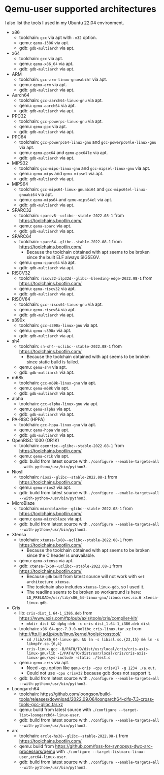 # Qemu-user supported architectures
I also list the tools I used in my Ubuntu 22.04 environment.

* x86
    * toolchain: `gcc` via apt with `-m32` option.
    * qemu: `qemu-i386` via apt.
    * gdb: `gdb-multiarch` via apt.
* x64
    * toolchain: `gcc` via apt.
    * qemu: `qemu-x86_64` via apt.
    * gdb: `gdb-multiarch` via apt.
* ARM
    * toolchain: `gcc-arm-linux-gnueabihf` via apt.
    * qemu: `qemu-arm` via apt.
    * gdb: `gdb-multiarch` via apt.
* Aarch64
    * toolchain: `gcc-aarch64-linux-gnu` via apt.
    * qemu: `qemu-aarch64` via apt.
    * gdb: `gdb-multiarch` via apt.
* PPC32
    * toolchain: `gcc-powerpc-linux-gnu` via apt.
    * qemu: `qemu-ppc` via apt.
    * gdb: `gdb-multiarch` via apt.
* PPC64
    * toolchain: `gcc-powerpc64-linux-gnu` and `gcc-powerpc64le-linux-gnu` via apt.
    * qemu: `qemu-ppc64` and `qemu-ppc64le` via apt.
    * gdb: `gdb-multiarch` via apt.
* MIPS32
    * toolchain: `gcc-mips-linux-gnu` and `gcc-mipsel-linux-gnu` via apt.
    * qemu: `qemu-mips` and `qemu-mipsel` via apt.
    * gdb: `gdb-multiarch` via apt.
* MIPS64
    * toolchain: `gcc-mips64-linux-gnuabi64` and `gcc-mips64el-linux-gnuabi64` via apt.
    * qemu: `qemu-mips64` and `qemu-mips64el` via apt.
    * gdb: `gdb-multiarch` via apt.
* SPARC32
    * toolchain: `sparcv8--uclibc--stable-2022.08-1` from https://toolchains.bootlin.com/
    * qemu: `qemu-sparc` via apt.
    * gdb: `gdb-multiarch` via apt.
* SPARC64
    * toolchain: `sparc64--glibc--stable-2022.08-1` from https://toolchains.bootlin.com/
        * Because the toolchain obtained with apt seems to be broken since the built ELF always SIGSEGV.
    * qemu: `qemu-sparc64` via apt.
    * gdb: `gdb-multiarch` via apt.
* RISCV32
    * toolchain: `riscv32-ilp32d--glibc--bleeding-edge-2022.08-1` from https://toolchains.bootlin.com/
    * qemu: `qemu-riscv32` via apt.
    * gdb: `gdb-multiarch` via apt.
* RISCV64
    * toolchain: `gcc-riscv64-linux-gnu` via apt.
    * qemu: `qemu-riscv64` via apt.
    * gdb: `gdb-multiarch` via apt.
* s390x
    * toolchain: `gcc-s390x-linux-gnu` via apt.
    * qemu: `qemu-s390x` via apt.
    * gdb: `gdb-multiarch` via apt.
* sh4
    * toolchain: `sh-sh4--uclibc--stable-2022.08-1` from https://toolchains.bootlin.com/
        * Because the toolchain obtained with apt seems to be broken since static build is failed.
    * qemu: `qemu-sh4` via apt.
    * gdb: `gdb-multiarch` via apt.
* m68k
    * toolchain: `gcc-m68k-linux-gnu` via apt.
    * qemu: `qemu-m68k` via apt.
    * gdb: `gdb-multiarch` via apt.
* alpha
    * toolchain: `gcc-alpha-linux-gnu` via apt.
    * qemu: `qemu-alpha` via apt.
    * gdb: `gdb-multiarch` via apt.
* PA-RISC (HPPA)
    * toolchain: `gcc-hppa-linux-gnu` via apt.
    * qemu: `qemu-hppa` via apt.
    * gdb: `gdb-multiarch` via apt.
* OpenRISC 1000 (OR1K)
    * toolchain: `openrisc--glibc--stable-2022.08-1` from https://toolchains.bootlin.com/
    * qemu: `qemu-or1k` via apt.
    * gdb: build from latest source with `./configure --enable-targets=all --with-python=/usr/bin/python3`.
* NiosII
    * toolchain: `nios2--glibc--stable-2022.08-1` from https://toolchains.bootlin.com/
    * qemu: `qemu-nios2` via apt.
    * gdb: build from latest source with `./configure --enable-targets=all --with-python=/usr/bin/python3`.
* MicroBlaze
    * toolchain: `microblazebe--glibc--stable-2022.08-1` from https://toolchains.bootlin.com/
    * qemu: `qemu-microblaze` via apt.
    * gdb: build from latest source with `./configure --enable-targets=all --with-python=/usr/bin/python3`.
* Xtensa
    * toolchain: `xtensa-lx60--uclibc--stable-2022.08-1` from https://toolchains.bootlin.com/
        * Because the toolchain obtained with apt seems to be broken since the C header is unavailable.
    * qemu: `qemu-xtensa` via apt.
    * gdb: `xtensa-lx60--uclibc--stable-2022.08-1` from https://toolchains.bootlin.com/
        * Because `gdb` built from latest source will not work with `set architecture xtensa`.
        * The toolchain also includes `xtensa-linux-gdb`, so I used it.
        * The readline seems to be broken so workaround is here: `LD_PRELOAD=/usr/lib/x86_64-linux-gnu/libncurses.so.6 xtensa-linux-gdb`.
* Cris
    * lib: `cris-dist_1.64-1_i386.deb` from https://www.axis.com/ftp/pub/axis/tools/cris/compiler-kit/
        * `mkdir dist && dpkg-deb -x cris-dist_1.64-1_i386.deb dist`
    * toolchain: `x86_64-gcc-7.3.0-nolibc_cris-linux.tar.xz` from http://ftp.iij.ad.jp/pub/linux/kernel/tools/crosstool/
        * `cd /lib/x86_64-linux-gnu && ln -s libisl.so.{23,15} && ln -s libmpfr.so.{6,4}`
        * `cris-linux-gcc -B/PATH/TO/dist/usr/local/cris/cris-axis-linux-gnu/lib -I/PATH/TO/dist/usr/local/cris/cris-axis-linux-gnu/sys-include -static ./test.c`
    * qemu: `qemu-cris` via apt.
        * Need `-cpu` option like `qemu-cris -cpu crisv17 -g 1234 ./a.out`.
        * Could not use `-cpu crisv32` because gdb does not support it.
    * gdb: build from latest source with `./configure --enable-targets=all --with-python=/usr/bin/python3`.
* Loongarch64
    * toolchain: https://github.com/loongson/build-tools/releases/download/2022.09.06/loongarch64-clfs-7.3-cross-tools-gcc-glibc.tar.xz
    * qemu: build from latest source with `./configure --target-list=loongarch64-linux-user`.
    * gdb: build from latest source with `./configure --enable-targets=all --with-python=/usr/bin/python3`.
* arc
    * toolchain: `arcle-hs38--glibc--stable-2022.08-1` from https://toolchains.bootlin.com/
    * qemu: build from https://github.com/foss-for-synopsys-dwc-arc-processors/qemu with `./configure --target-list=arc-linux-user,arc64-linux-user`.
    * gdb: build from latest source with `./configure --enable-targets=all --with-python=/usr/bin/python3`.
